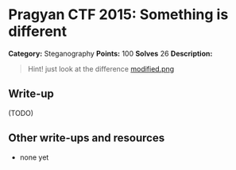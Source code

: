 # Pragyan CTF 2015: Something is different

**Category:** Steganography
**Points:** 100
**Solves** 26
**Description:**

> Hint! just look at the difference
> [modified.png](modified.png)

## Write-up

(TODO)

## Other write-ups and resources

* none yet
